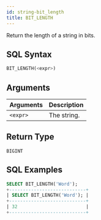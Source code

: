 ```yaml
---
id: string-bit_length
title: BIT_LENGTH
---
```


Return the length of a string in bits.

## SQL Syntax

```sql
BIT_LENGTH(<expr>)
```

## Arguments

| Arguments | Description |
|-----------| ----------- |
| `<expr>`  | The string. |

## Return Type

`BIGINT`

## SQL Examples

```sql
SELECT BIT_LENGTH('Word');
+----------------------------+
| SELECT BIT_LENGTH('Word'); |
+----------------------------+
| 32                         |
+----------------------------+
```
